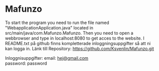 # Mafunzo
To start the program you need to run the file named "WebapplicationApplication.java" located in src/main/java/com.Mafunzo.Mafunzo. Then you need to open a webbrowser and type in localhost:8080 to get acces to the website.
I README.txt på github finns kompletterade inloggningsuppgifter så att ni kan logga in.
Länk till Repository:
https://github.com/Ksvenlin/Mafunzo.git

Inloggnisuppgifter: 
email: hej@gmail.com   
password: password
